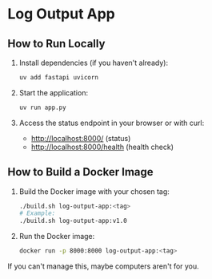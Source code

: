 # Log Output App

## How to Run Locally

1. Install dependencies (if you haven't already):

   ```bash
   uv add fastapi uvicorn
   ```

2. Start the application:

   ```bash
   uv run app.py
   ```

3. Access the status endpoint in your browser or with curl:

   - [http://localhost:8000/](http://localhost:8000/)  (status)
   - [http://localhost:8000/health](http://localhost:8000/health)  (health check)

## How to Build a Docker Image

1. Build the Docker image with your chosen tag:

   ```bash
   ./build.sh log-output-app:<tag>
   # Example:
   ./build.sh log-output-app:v1.0
   ```

2. Run the Docker image:

   ```bash
   docker run -p 8000:8000 log-output-app:<tag>
   ```

If you can't manage this, maybe computers aren't for you.
